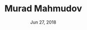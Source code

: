 ---
layout: page
title: Murad Mahmudov
podcast: TFTC
episode: 34
hosts: Marty Bent
date: Jun 27, 2018
guest: Murad Mahmudov
lesson: 
link: https://anchor.fm/tales-from-the-crypt/episodes/Tales-from-the-Crypt-34-Murad-Mahmudov-e1qndn
---